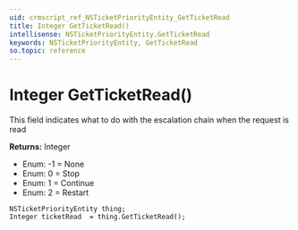 ```yaml
---
uid: crmscript_ref_NSTicketPriorityEntity_GetTicketRead
title: Integer GetTicketRead()
intellisense: NSTicketPriorityEntity.GetTicketRead
keywords: NSTicketPriorityEntity, GetTicketRead
so.topic: reference
---
```


# Integer GetTicketRead()

This field indicates what to do with the escalation chain when the request is read

**Returns:** Integer

* Enum: -1 = None 
* Enum: 0 = Stop 
* Enum: 1 = Continue 
* Enum: 2 = Restart 

```crmscript
NSTicketPriorityEntity thing;
Integer ticketRead  = thing.GetTicketRead();
```

